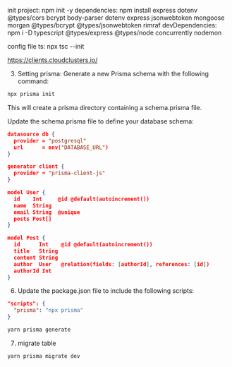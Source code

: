 init project: npm init -y
dependencies:
npm install express dotenv @types/cors bcrypt body-parser dotenv express jsonwebtoken mongoose morgan @types/bcrypt @types/jsonwebtoken rimraf
devDependencies:
npm i -D typescript @types/express @types/node concurrently nodemon

config file ts: npx tsc --init

https://clients.cloudclusters.io/

3. Setting prisma:
   Generate a new Prisma schema with the following command:

```bash
npx prisma init
```

This will create a prisma directory containing a schema.prisma file.

Update the schema.prisma file to define your database schema:

```json
datasource db {
  provider = "postgresql"
  url      = env("DATABASE_URL")
}

generator client {
  provider = "prisma-client-js"
}

model User {
  id    Int     @id @default(autoincrement())
  name  String
  email String  @unique
  posts Post[]
}

model Post {
  id      Int    @id @default(autoincrement())
  title   String
  content String
  author  User   @relation(fields: [authorId], references: [id])
  authorId Int
}
```

6. Update the package.json file to include the following scripts:

```json
"scripts": {
  "prisma": "npx prisma"
}
```

```bash
yarn prisma generate
```

7. migrate table

```bash
yarn prisma migrate dev
```
